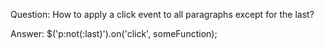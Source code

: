 Question: How to apply a click event to all paragraphs except for the last?

Answer: $('p:not(:last)').on('click', someFunction);
